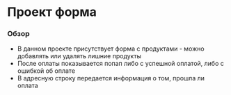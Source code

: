# Проект форма

### Обзор
* В данном проекте присутствует форма с продуктами - можно добавлять или удалять лишние продукты
* После оплаты показывается попап либо с успешной оплатой, либо с ошибкой об оплате
* В адресную строку передается информация о том, прошла ли оплата
